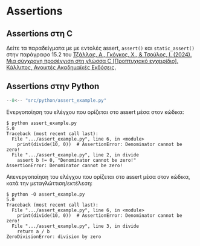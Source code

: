 # Assertions

##  Assertions στη C
Δείτε τα παραδείγματα με με εντολές assert, `assert()` και `static_assert()` στην παράγραφο 15.2 του [Τζάλλας, Α., Γκόγκος, Χ., & Τσούλος, Ι. (2024). Μια σύγχρονη προσέγγιση στη γλώσσα C [Προπτυχιακό εγχειρίδιο]. Κάλλιπος, Ανοικτές Ακαδημαϊκές Εκδόσεις.](https://repository.kallipos.gr/handle/11419/11683?&locale=el)


## Assertions στην Python

```{.py title="assert_example.py" linenums="1"}
--8<-- "src/python/assert_example.py"
```

Ενεργοποίηση του ελέγχου που ορίζεται στο assert μέσα στον κώδικα:
```
$ python assert_example.py
5.0
Traceback (most recent call last):
  File ".../assert_example.py", line 6, in <module>
    print(divide(10, 0))  # AssertionError: Denominator cannot be zero!
  File ".../assert_example.py", line 2, in divide
    assert b != 0, "Denominator cannot be zero!"
AssertionError: Denominator cannot be zero!
```


Απενεργοποίηση του ελέγχου που ορίζεται στο assert μέσα στον κώδικα, κατά την μεταγλώττιση/εκτέλεση:
```
$ python -Ο assert_example.py
5.0
Traceback (most recent call last):
  File ".../assert_example.py", line 6, in <module>
    print(divide(10, 0))  # AssertionError: Denominator cannot be zero!
  File ".../assert_example.py", line 3, in divide
    return a / b
ZeroDivisionError: division by zero
```
